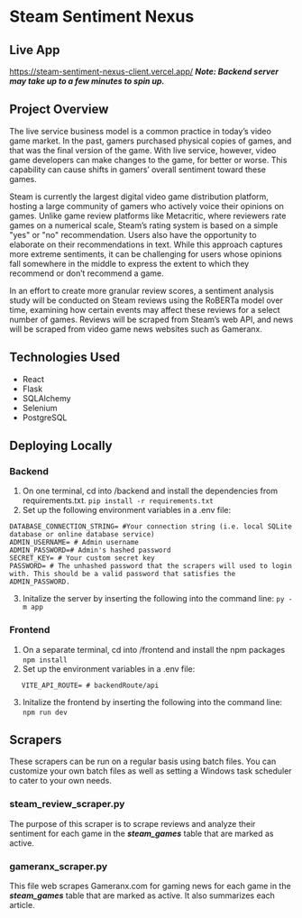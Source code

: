 # Steam Sentiment Nexus

## Live App

https://steam-sentiment-nexus-client.vercel.app/
**_Note: Backend server may take up to a few minutes to spin up._**

## Project Overview

The live service business model is a common practice in today’s video game market. In the past, gamers purchased physical copies of games, and that was the final version of the game. With live service, however, video game developers can make changes to the game, for better or worse. This capability can cause shifts in gamers’ overall sentiment toward these games.

Steam is currently the largest digital video game distribution platform, hosting a large community of gamers who actively voice their opinions on games. Unlike game review platforms like Metacritic, where reviewers rate games on a numerical scale, Steam’s rating system is based on a simple "yes" or "no" recommendation. Users also have the opportunity to elaborate on their recommendations in text. While this approach captures more extreme sentiments, it can be challenging for users whose opinions fall somewhere in the middle to express the extent to which they recommend or don’t recommend a game.

In an effort to create more granular review scores, a sentiment analysis study will be conducted on Steam reviews using the RoBERTa model over time, examining how certain events may affect these reviews for a select number of games. Reviews will be scraped from Steam’s web API, and news will be scraped from video game news websites such as Gameranx.

## Technologies Used

- React
- Flask
- SQLAlchemy
- Selenium
- PostgreSQL

## Deploying Locally

### Backend

1. On one terminal, cd into /backend and install the dependencies from requirements.txt.
   `pip install -r requirements.txt`
2. Set up the following environment variables in a .env file:

```
DATABASE_CONNECTION_STRING= #Your connection string (i.e. local SQLite database or online database service)
ADMIN_USERNAME= # Admin username
ADMIN_PASSWORD=# Admin's hashed password
SECRET_KEY= # Your custom secret key
PASSWORD= # The unhashed password that the scrapers will used to login with. This should be a valid password that satisfies the ADMIN_PASSWORD.
```

3. Initalize the server by inserting the following into the command line:
   `py -m app`

### Frontend

1. On a separate terminal, cd into /frontend and install the npm packages
   `npm install`
2. Set up the environment variables in a .env file:

```
   VITE_API_ROUTE= # backendRoute/api
```

3. Initalize the frontend by inserting the following into the command line:
   `npm run dev`

## Scrapers

These scrapers can be run on a regular basis using batch files. You can customize your own batch files as well as setting a Windows task scheduler to cater to your own needs.

### steam_review_scraper.py

The purpose of this scraper is to scrape reviews and analyze their sentiment for each game in the **_steam_games_** table that are marked as active.

### gameranx_scraper.py

This file web scrapes Gameranx.com for gaming news for each game in the **_steam_games_** table that are marked as active. It also summarizes each article.

